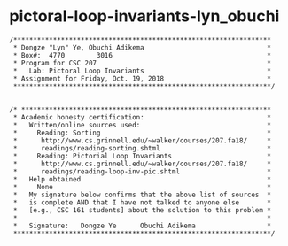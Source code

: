 # pictoral-loop-invariants-lyn_obuchi

    /*****************************************************************
     * Dongze "Lyn" Ye, Obuchi Adikema                               *
     * Box#:  4770        3016                                       *
     * Program for CSC 207                                           *
     *   Lab: Pictoral Loop Invariants                               *
     * Assignment for Friday, Oct. 19, 2018                          *
     *****************************************************************/


    /* ***************************************************************
     * Academic honesty certification:                               *
     *   Written/online sources used:                                *
     *     Reading: Sorting                                          *
     *      http://www.cs.grinnell.edu/~walker/courses/207.fa18/     *
     *      readings/reading-sorting.shtml                           *
     *     Reading: Pictorial Loop Invariants                        *
     *      http://www.cs.grinnell.edu/~walker/courses/207.fa18/     *
     *      readings/reading-loop-inv-pic.shtml                      *
     *   Help obtained                                               *
     *     None                                                      *
     *   My signature below confirms that the above list of sources  *
     *   is complete AND that I have not talked to anyone else       *
     *   [e.g., CSC 161 students] about the solution to this problem *
     *                                                               *
     *   Signature:   Dongze Ye      Obuchi Adikema                  *
     *****************************************************************/

